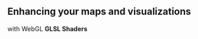 ## Enhancing your maps and visualizations

with WebGL **GLSL Shaders**

<canvas class='glslCanvas' data-fragment-url='http://thebookofshaders.com/log/160302022724.frag' width='1200px' height='300px' style='margin: 60px'></canvas>
